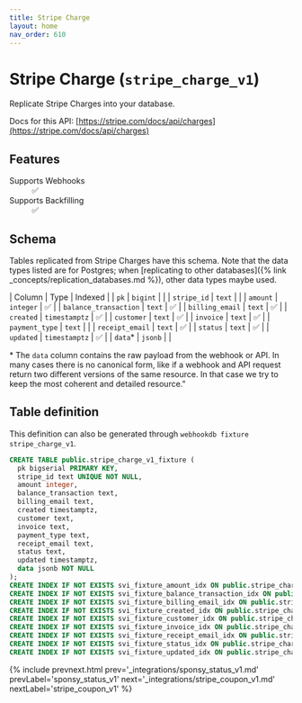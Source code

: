 ```yaml
---
title: Stripe Charge
layout: home
nav_order: 610
---
```


# Stripe Charge (`stripe_charge_v1`)

Replicate Stripe Charges into your database.

Docs for this API: [https://stripe.com/docs/api/charges](https://stripe.com/docs/api/charges)

## Features

<dl>
<dt>Supports Webhooks</dt>
<dd>✅</dd>
<dt>Supports Backfilling</dt>
<dd>✅</dd>

</dl>

## Schema

Tables replicated from Stripe Charges have this schema.
Note that the data types listed are for Postgres;
when [replicating to other databases]({% link _concepts/replication_databases.md %}),
other data types maybe used.

| Column | Type | Indexed |
| `pk` | `bigint` |  |
| `stripe_id` | `text` |  |
| `amount` | `integer` | ✅ |
| `balance_transaction` | `text` | ✅ |
| `billing_email` | `text` | ✅ |
| `created` | `timestamptz` | ✅ |
| `customer` | `text` | ✅ |
| `invoice` | `text` | ✅ |
| `payment_type` | `text` |  |
| `receipt_email` | `text` | ✅ |
| `status` | `text` | ✅ |
| `updated` | `timestamptz` | ✅ |
| `data`* | `jsonb` |  |

<span class="fs-3">* The `data` column contains the raw payload from the webhook or API.
In many cases there is no canonical form, like if a webhook and API request return
two different versions of the same resource.
In that case we try to keep the most coherent and detailed resource."</span>

## Table definition

This definition can also be generated through `webhookdb fixture stripe_charge_v1`.

```sql
CREATE TABLE public.stripe_charge_v1_fixture (
  pk bigserial PRIMARY KEY,
  stripe_id text UNIQUE NOT NULL,
  amount integer,
  balance_transaction text,
  billing_email text,
  created timestamptz,
  customer text,
  invoice text,
  payment_type text,
  receipt_email text,
  status text,
  updated timestamptz,
  data jsonb NOT NULL
);
CREATE INDEX IF NOT EXISTS svi_fixture_amount_idx ON public.stripe_charge_v1_fixture (amount);
CREATE INDEX IF NOT EXISTS svi_fixture_balance_transaction_idx ON public.stripe_charge_v1_fixture (balance_transaction);
CREATE INDEX IF NOT EXISTS svi_fixture_billing_email_idx ON public.stripe_charge_v1_fixture (billing_email);
CREATE INDEX IF NOT EXISTS svi_fixture_created_idx ON public.stripe_charge_v1_fixture (created);
CREATE INDEX IF NOT EXISTS svi_fixture_customer_idx ON public.stripe_charge_v1_fixture (customer);
CREATE INDEX IF NOT EXISTS svi_fixture_invoice_idx ON public.stripe_charge_v1_fixture (invoice);
CREATE INDEX IF NOT EXISTS svi_fixture_receipt_email_idx ON public.stripe_charge_v1_fixture (receipt_email);
CREATE INDEX IF NOT EXISTS svi_fixture_status_idx ON public.stripe_charge_v1_fixture (status);
CREATE INDEX IF NOT EXISTS svi_fixture_updated_idx ON public.stripe_charge_v1_fixture (updated);
```

{% include prevnext.html prev='_integrations/sponsy_status_v1.md' prevLabel='sponsy_status_v1' next='_integrations/stripe_coupon_v1.md' nextLabel='stripe_coupon_v1' %}
